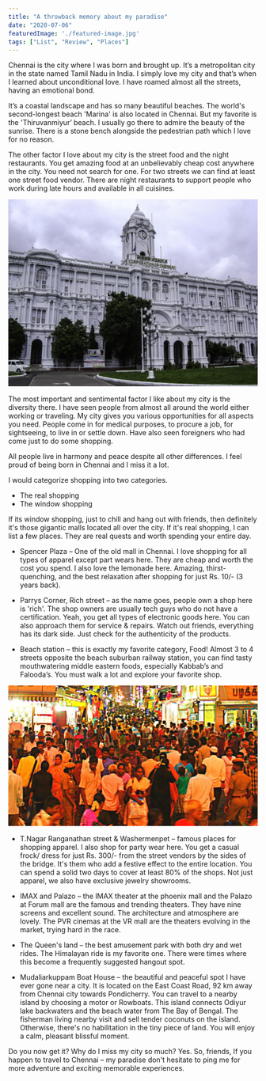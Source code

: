 ```yaml
---
title: "A throwback memory about my paradise"
date: "2020-07-06"
featuredImage: './featured-image.jpg'
tags: ["List", "Review", "Places"]
---
```


Chennai is the city where I was born and brought up. It’s a metropolitan city in the state named Tamil Nadu in India. I simply love my city and that’s when I learned about unconditional love. I have roamed almost all the streets, having an emotional bond.

It’s a coastal landscape and has so many beautiful beaches. The world's second-longest beach 'Marina' is also located in Chennai. But my favorite is the 'Thiruvanmiyur’ beach. I usually go there to admire the beauty of the sunrise. There is a stone bench alongside the pedestrian path which I love for no reason.

The other factor I love about my city is the street food and the night restaurants. You get amazing food at an unbelievably cheap cost anywhere in the city. You need not search for one. For two streets we can find at least one street food vendor. There are night restaurants to support people who work during late hours and available in all cuisines.

![ Greater Chennai Corporation - Ripon Building](./1.jpg)

The most important and sentimental factor I like about my city is the diversity there. I have seen people from almost all around the world either working or traveling. My city gives you various opportunities for all aspects you need. People come in for medical purposes, to procure a job, for sightseeing, to live in or settle down.   Have also seen foreigners who had come just to do some shopping. 

All people live in harmony and peace despite all other differences. I feel proud of being born in Chennai and I miss it a lot. 

I would categorize shopping into two categories.

- The real shopping
- The window shopping

If its window shopping, just to chill and hang out with friends, then definitely it's those gigantic malls located all over the city. If it's real shopping, I can list a few places. They are real quests and worth spending your entire day.

- Spencer Plaza – One of the old mall in Chennai. I love shopping for all types of apparel except part wears here. They are cheap and worth the cost you spend. I also love the lemonade here. Amazing, thirst-quenching, and the best relaxation after shopping for just Rs. 10/- (3 years back). 

- Parrys Corner, Rich street – as the name goes, people own a shop here is 'rich'. The shop owners are usually tech guys who do not have a certification. Yeah, you get all types of electronic goods here. You can also approach them for service & repairs. Watch out friends, everything has its dark side. Just check for the authenticity of the products.

- Beach station – this is exactly my favorite category, Food! Almost 3 to 4 streets opposite the beach suburban railway station, you can find tasty mouthwatering middle eastern foods, especially Kabbab’s and Falooda’s. You must walk a lot and explore your favorite shop.

![Ranganathan street - T.Nagar commercial area ](./2.jpg)

- T.Nagar Ranganathan street & Washermenpet – famous places for shopping apparel. I also shop for party wear here. You get a casual frock/ dress for just Rs. 300/- from the street vendors by the sides of the bridge. It's them who add a festive effect to the entire location. You can spend a solid two days to cover at least 80% of the shops. Not just apparel, we also have exclusive jewelry showrooms.  

- IMAX and Palazo – the IMAX theater at the phoenix mall and the Palazo at Forum mall are the famous and trending theaters.  They have nine screens and excellent sound. The architecture and atmosphere are lovely. The PVR cinemas at the VR mall are the theaters evolving in the market, trying hard in the race.

- The Queen's land – the best amusement park with both dry and wet rides. The Himalayan ride is my favorite one. There were times where this become a frequently suggested hangout spot.

- Mudaliarkuppam Boat House – the beautiful and peaceful spot I have ever gone near a city. It is located on the East Coast Road, 92 km away from Chennai city towards Pondicherry. You can travel to a nearby island by choosing a motor or Rowboats. This island connects Odiyur lake backwaters and the beach water from The Bay of Bengal. The fisherman living nearby visit and sell tender coconuts on the island. Otherwise, there's no habilitation in the tiny piece of land. You will enjoy a calm, pleasant blissful moment.

Do you now get it? Why do I miss my city so much? Yes. So, friends, If you happen to travel to Chennai – my paradise don't hesitate to ping me for more adventure and exciting memorable experiences.
